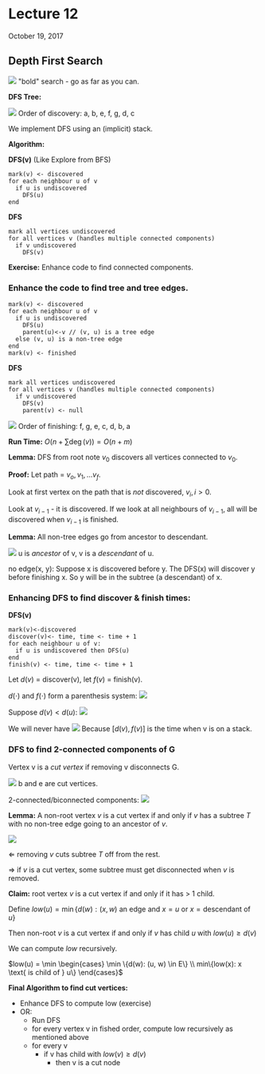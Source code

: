 # Lecture 12

October 19, 2017

## Depth First Search

![](https://i.imgur.com/dBHUqmi.png) "bold" search - go as far as you can.

**DFS Tree:**

![](https://i.imgur.com/I8mQn4P.png) Order of discovery: a, b, e, f, g, d, c 

We implement DFS using an (implicit) stack.

**Algorithm:**

**DFS(v)** (Like Explore from BFS)
```
mark(v) <- discovered
for each neighbour u of v
  if u is undiscovered
    DFS(u)
end
```

**DFS**
```
mark all vertices undiscovered
for all vertices v (handles multiple connected components)
  if v undiscovered
    DFS(v)
```

**Exercise:** Enhance code to find connected components.

### Enhance the code to find tree and tree edges.

```
mark(v) <- discovered
for each neighbour u of v
  if u is undiscovered
    DFS(u)
    parent(u)<-v // (v, u) is a tree edge
  else (v, u) is a non-tree edge
end
mark(v) <- finished
```

**DFS**
```
mark all vertices undiscovered
for all vertices v (handles multiple connected components)
  if v undiscovered
    DFS(v)
    parent(v) <- null
```

![](https://i.imgur.com/I8mQn4P.png) Order of finishing: f, g, e, c, d, b, a
 
**Run Time:** $O(n + \sum \deg(v)) = O(n+m)$

**Lemma:** DFS from root note $v_0$ discovers all vertices connected to $v_0$.

**Proof:** Let path = $v_o, v_1, ... v_f$.

Look at first vertex on the path that is *not* discovered, $v_i, i > 0$.

Look at $v_{i-1}$ - it is discovered. If we look at all neighbours of $v_{i-1}$, all will be discovered when $v_{i-1}$ is finished.

**Lemma:** All non-tree edges go from ancestor to descendant.

![](https://i.imgur.com/3kJGoCa.png) u is *ancestor* of v, v is a *descendant* of u.

no edge(x, y): Suppose x is discovered before y. The DFS(x) will discover y before finishing x. So y will be in the subtree (a descendant) of x.

### Enhancing DFS to find discover & finish times:

**DFS(v)**
```
mark(v)<-discovered
discover(v)<- time, time <- time + 1
for each neighbour u of v:
  if u is undiscovered then DFS(u)
end
finish(v) <- time, time <- time + 1
```

Let $d(v)$ = discover(v), let $f(v)$ = finish(v).

$d(\cdot)$ and $f(\cdot)$ form a parenthesis system:
![](https://i.imgur.com/uciw52s.png)

Suppose $d(v) < d(u)$:
![](https://i.imgur.com/tfN6xBo.png)

We will never have 
![](https://i.imgur.com/EZ9SeDB.png)
Because $[d(v), f(v)]$ is the time when v is on a stack.

### DFS to find 2-connected components of G

Vertex v is a *cut vertex* if removing v disconnects G. 

![](https://i.imgur.com/hVt8XFt.png) b and e are cut vertices.

2-connected/biconnected components: ![](https://i.imgur.com/I3pD9pA.png)

**Lemma:** A non-root vertex $v$ is a cut vertex if and only if $v$ has a subtree $T$ with no non-tree edge going to an ancestor of $v$.

![](https://i.imgur.com/3vqCVJX.png)

$\Leftarrow$ removing $v$ cuts subtree $T$ off from the rest.

$\Rightarrow$ if $v$ is a cut vertex, some subtree must get disconnected when $v$ is removed.

**Claim:** root vertex $v$ is a cut vertex if and only if it has > 1 child.

Define $low(u) = \min\{d(w): (x, w) \text{ an edge and } x = u \text{ or } x = \text{descendant of }u\}$

Then non-root $v$ is a cut vertex if and only if $v$ has child $u$ with $low(u) \geq d(v)$

We can compute $low$ recursively.

$low(u) = \min \begin{cases} \min \{d(w): (u, w) \in E\} \\ min\{low(x): x \text{ is child of } u\} \end{cases}$

**Final Algorithm to find cut vertices:**
* Enhance DFS to compute low (exercise)
* OR:
	* Run DFS
	* for every vertex v in fished order, compute low recursively as mentioned above
	* for every v
		* if v has child with $low(v) \geq d(v)$
			* then v is a cut node